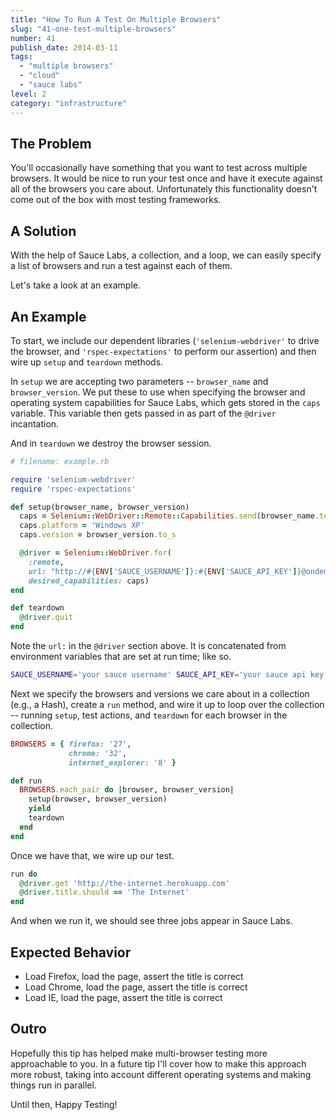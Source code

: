 ```yaml
---
title: "How To Run A Test On Multiple Browsers"
slug: "41-one-test-multiple-browsers"
number: 41
publish_date: 2014-03-11
tags:
  - "multiple browsers"
  - "cloud"
  - "sauce labs"
level: 2
category: "infrastructure"
---
```


## The Problem

You'll occasionally have something that you want to test across multiple browsers. It would be nice to run your test once and have it execute against all of the browsers you care about. Unfortunately this functionality doesn't come out of the box with most testing frameworks.

## A Solution

With the help of Sauce Labs, a collection, and a loop, we can easily specify a list of browsers and run a test against each of them.

Let's take a look at an example.

## An Example

To start, we include our dependent libraries (`'selenium-webdriver'` to drive the browser, and `'rspec-expectations'` to perform our assertion) and then wire up `setup` and `teardown` methods.

In `setup` we are accepting two parameters -- `browser_name` and `browser_version`. We put these to use when specifying the browser and operating system capabilities for Sauce Labs, which gets stored in the `caps` variable. This variable then gets passed in as part of the `@driver` incantation.

And in `teardown` we destroy the browser session.

```ruby
# filename: example.rb

require 'selenium-webdriver'
require 'rspec-expectations'

def setup(browser_name, browser_version)
  caps = Selenium::WebDriver::Remote::Capabilities.send(browser_name.to_sym)
  caps.platform = 'Windows XP'
  caps.version = browser_version.to_s

  @driver = Selenium::WebDriver.for(
    :remote,
    url: "http://#{ENV['SAUCE_USERNAME']}:#{ENV['SAUCE_API_KEY']}@ondemand.saucelabs.com:80/wd/hub",
    desired_capabilities: caps)
end

def teardown
  @driver.quit
end
```

Note the `url:` in the `@driver` section above. It is concatenated from environment variables that are set at run time; like so.

```sh
SAUCE_USERNAME='your sauce username' SAUCE_API_KEY='your sauce api key' ruby example.rb
```

Next we specify the browsers and versions we care about in a collection (e.g., a Hash), create a `run` method, and wire it up to loop over the collection -- running `setup`, test actions, and `teardown` for each browser in the collection.

```ruby
BROWSERS = { firefox: '27',
             chrome: '32',
             internet_explorer: '8' }

def run
  BROWSERS.each_pair do |browser, browser_version|
    setup(browser, browser_version)
    yield
    teardown
  end
end
```

Once we have that, we wire up our test.

```ruby
run do
  @driver.get 'http://the-internet.herokuapp.com'
  @driver.title.should == 'The Internet'
end
```

And when we run it, we should see three jobs appear in Sauce Labs.

## Expected Behavior

+ Load Firefox, load the page, assert the title is correct
+ Load Chrome, load the page, assert the title is correct
+ Load IE, load the page, assert the title is correct

## Outro

Hopefully this tip has helped make multi-browser testing more approachable to you. In a future tip I'll cover how to make this approach more robust, taking into account different operating systems and making things run in parallel.

Until then, Happy Testing!
